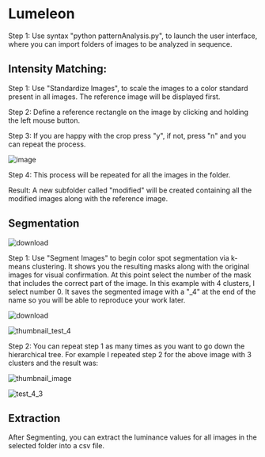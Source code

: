 # Lumeleon

Step 1: Use syntax "python patternAnalysis.py", to launch the user interface, where you can import folders of images to be analyzed in sequence.
## Intensity Matching:
Step 1: Use "Standardize Images", to scale the images to a color standard present in all images. The reference image will be displayed first.

Step 2: Define a reference rectangle on the image by clicking and holding the left mouse button. 

Step 3: If you are happy with the crop press "y", if not, press "n" and you can repeat the process.

![image](https://user-images.githubusercontent.com/69599932/179577716-e53f7de1-a30d-41db-be70-8d5ec646385c.png)

Step 4: This process will be repeated for all the images in the folder.

Result: A new subfolder called "modified" will be created containing all the modified images along with the reference image.



## Segmentation

![download](https://user-images.githubusercontent.com/69599932/179578176-55e46c1f-82c8-49fb-9576-e03a3eef46bc.png)

Step 1: Use "Segment Images" to begin color spot segmentation via k-means clustering. It shows you the resulting masks along with the original images for visual confirmation. At this point select the number of the mask that includes the correct part of the image. In this example with 4 clusters, I select number 0. It saves the segmented image with a "_4" at the end of the name so you will be able to reproduce your work later.

![download](https://user-images.githubusercontent.com/69599932/179578200-f5216b67-b2f6-47d0-9bc0-fa2e7c6f0904.png)

![thumbnail_test_4](https://user-images.githubusercontent.com/69599932/179578776-e1fcc879-f0de-4d41-8162-d351b7b83e4e.png)

Step 2: You can repeat step 1 as many times as you want to go down the hierarchical tree. For example I repeated step 2 for the above image with 3 clusters and the result was:

![thumbnail_image](https://user-images.githubusercontent.com/69599932/179578656-4dbcf7d2-8ccb-4ee3-981a-17909e4d489b.png)

![test_4_3](https://user-images.githubusercontent.com/69599932/179578628-010205bf-24a5-40c3-b144-30a430923a06.png)

## Extraction
After Segmenting, you can extract the luminance values for all images in the selected folder into a csv file.
